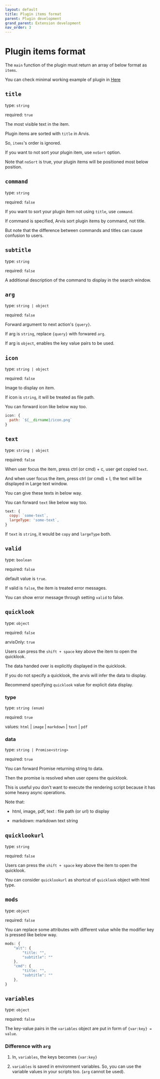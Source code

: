 ```yaml
---
layout: default
title: Plugin items format
parent: Plugin development
grand_parent: Extension development
nav_order: 3
---
```


# Plugin items format

The `main` function of the plugin must return an array of below format as `items`.

You can check minimal working example of plugin in [Here](https://github.com/jopemachine/arvis-calculator-plugin-example)

## `title`

type: `string`

required: `true`

The most visible text in the item.

Plugin items are sorted with `title` in Arvis.

So, `items`'s order is ignored.

If you want to not sort your plugin item, use `noSort` option.

Note that `noSort` is true, your plugin items will be positioned most below position.

## `command`

type: `string`

required: `false`

If you want to sort your plugin item not using `title`, use `command`.

If command is specified, Arvis sort plugin items by command, not title.

But note that the difference between commands and titles can cause confusion to users.

## `subtitle`

type: `string`

required: `false`

A additional description of the command to display in the search window.

## `arg`

type: `string | object`

required: `false`

Forward argument to next action's `{query}`.

If arg is `string`, replace `{query}` with forwared `arg`.

If arg is `object`, enables the key value pairs to be used.

## `icon`

type: `string | object`

required: `false`

Image to display on item.

If icon is `string`, it will be treated as file path.

You can forward icon like below way too.

```js
icon: {
  path: `${__dirname}/icon.png`
}
```

## `text`

type: `string | object`

required: `false`

When user focus the item, press ctrl (or cmd) + c, user get copied `text`.

And when user focus the item, press ctrl (or cmd) + l, the text will be displayed in Large text window.

You can give these texts in below way.

You can forward `text` like below way too.

```js
text: {
  copy: `some-text`,
  largeType: 'some-text`,
}
```

If `text` is `string`, it would be `copy` and `largeType` both.

## `valid`

type: `boolean`

required: `false`

default value is `true`.

If valid is `false`, the item is treated error messages.

You can show error message through setting `valid` to false.  

## `quicklook`

type: `object`

required: `false`

arvisOnly: `true`

Users can press the `shift + space` key above the item to open the quicklook.

The data handed over is explicitly displayed in the quicklook.

If you do not specify a quicklook, the arvis will infer the data to display.

Recommend specifying `quicklook` value for explicit data display.

### type

type: `string (enum)`

required: `true`

values: `html` | `image` | `markdown` | `text` | `pdf`

### data

type: `string | Promise<string>`

required: `true`

You can forward Promise returning string to data.

Then the promise is resolved when user opens the quicklook.

This is useful you don't want to execute the rendering script because it has some heavy async operations.

Note that:

* html, image, pdf, text : file path (or url) to display

* markdown: markdown text string

## `quicklookurl`

type: `string`

required: `false`

Users can press the `shift + space` key above the item to open the quicklook.

You can consider `quicklookurl` as shortcut of `quicklook` object with html type.

## `mods`

type: `object`

required: `false`

You can replace some attributes with different value while the modifier key is pressed like below way.

```js
mods: {
    "alt": {
        "title: "",
        "subtitle": ""
    },
    "cmd": {
        "title: "",
        "subtitle": ""
    },
}
```

## `variables`

type: `object`

required: `false`

The key-value pairs in the `variables` object are put in form of `{var:key} = value`.

### Difference with `arg` 

1. In, `variables`, the keys becomes `{var:key}`

2. `variables` is saved in environment variables. So, you can use the variable values in your scripts too. (`arg` cannot be used).